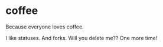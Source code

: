 # coffee
Because everyone loves coffee.

I like statuses. And forks. Will you delete me?? One more time!
